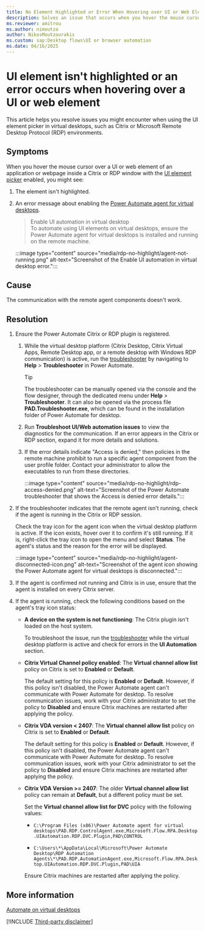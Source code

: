 ```yaml
---
title: No Element Highlighted or Error When Hovering over UI or Web Element
description: Solves an issue that occurs when you hover the mouse cursor over a UI or web element of an application or webpage in Power Automate for desktop.
ms.reviewer: amitrou
ms.author: nimoutzo
author: NikosMoutzourakis
ms.custom: sap:Desktop flows\UI or browser automation
ms.date: 04/16/2025
---
```

# UI element isn't highlighted or an error occurs when hovering over a UI or web element

This article helps you resolve issues you might encounter when using the UI element picker in virtual desktops, such as Citrix or Microsoft Remote Desktop Protocol (RDP) environments.

## Symptoms

When you hover the mouse cursor over a UI or web element of an application or webpage inside a Citrix or RDP window with the [UI element picker](/power-automate/desktop-flows/ui-elements#ui-elements-types) enabled, you might see:

1. The element isn't highlighted.
2. An error message about enabling the [Power Automate agent for virtual desktops](/power-automate/desktop-flows/virtual-desktops#install-the-power-automate-agent-for-virtual-desktops).

   > Enable UI automation in virtual desktop  
   > To automate using UI elements on virtual desktops, ensure the Power Automate agent for virtual desktops is installed and running on the remote machine.

   :::image type="content" source="media/rdp-no-highlight/agent-not-running.png" alt-text="Screenshot of the Enable UI automation in virtual desktop error.":::

## Cause

The communication with the remote agent components doesn't work.

## Resolution

1. Ensure the Power Automate Citrix or RDP plugin is registered.

   1. While the virtual desktop platform (Citrix Desktop, Citrix Virtual Apps, Remote Desktop app, or a remote desktop with Windows RDP communication) is active, run the [troubleshooter](/power-automate/desktop-flows/troubleshooter) by navigating to **Help** > **Troubleshooter** in Power Automate.

      > [!TIP]
      > The troubleshooter can be manually opened via the console and the flow designer, through the dedicated menu under **Help** > **Troubleshooter**. It can also be opened via the process file **PAD.Troubleshooter.exe**, which can be found in the installation folder of Power Automate for desktop.

   1. Run **Troubleshoot UI/Web automation issues** to view the diagnostics for the communication. If an error appears in the Citrix or RDP section, expand it for more details and solutions.

   1. If the error details indicate "Access is denied," then policies in the remote machine prohibit to run a specific agent component from the user profile folder. Contact your administrator to allow the executables to run from these directories.

      :::image type="content" source="media/rdp-no-highlight/rdp-access-denied.png" alt-text="Screenshot of the Power Automate troubleshooter that shows the Access is denied error details.":::

2. If the troubleshooter indicates that the remote agent isn't running, check if the agent is running in the Citrix or RDP session.

   Check the tray icon for the agent icon when the virtual desktop platform is active. If the icon exists, hover over it to confirm it's still running. If it is, right-click the tray icon to open the menu and select **Status**. The agent's status and the reason for the error will be displayed.

   :::image type="content" source="media/rdp-no-highlight/agent-disconnected-icon.png" alt-text="Screenshot of the agent icon showing the Power Automate agent for virtual desktops is disconnected.":::

3. If the agent is confirmed not running and Citrix is in use, ensure that the agent is installed on every Citrix server.

4. If the agent is running, check the following conditions based on the agent's tray icon status:

   - **A device on the system is not functioning**: The Citrix plugin isn't loaded on the host system.

     To troubleshoot the issue, run the [troubleshooter](/power-automate/desktop-flows/troubleshooter) while the virtual desktop platform is active and check for errors in the **UI Automation** section.

   - **Citrix Virtual Channel policy enabled**: The **Virtual channel allow list** policy on Citrix is set to **Enabled** or **Default**.

     The default setting for this policy is **Enabled** or **Default**. However, if this policy isn't disabled, the Power Automate agent can't communicate with Power Automate for desktop. To resolve communication issues, work with your Citrix administrator to set the policy to **Disabled** and ensure Citrix machines are restarted after applying the policy.

   - **Citrix VDA version < 2407**: The **Virtual channel allow list** policy on Citrix is set to **Enabled** or **Default**.

     The default setting for this policy is **Enabled** or **Default**. However, if this policy isn't disabled, the Power Automate agent can't communicate with Power Automate for desktop. To resolve communication issues, work with your Citrix administrator to set the policy to **Disabled** and ensure Citrix machines are restarted after applying the policy.

   - **Citrix VDA Version >= 2407**: The older **Virtual channel allow list** policy can remain at **Default**, but a different policy must be set.

     Set the **Virtual channel allow list for DVC** policy with the following values:

      - `C:\Program Files (x86)\Power Automate agent for virtual desktops\PAD.RDP.ControlAgent.exe,Microsoft.Flow.RPA.Desktop.UIAutomation.RDP.DVC.Plugin,PAD\CONTROL`

      - `C:\Users\*\AppData\Local\Microsoft\Power Automate Desktop\RDP Automation Agents\*\PAD.RDP.AutomationAgent.exe,Microsoft.Flow.RPA.Desktop.UIAutomation.RDP.DVC.Plugin,PAD\UIA`

      Ensure Citrix machines are restarted after applying the policy.

## More information

[Automate on virtual desktops](/power-automate/desktop-flows/virtual-desktops)

[!INCLUDE [Third-party disclaimer](../../../../../includes/third-party-disclaimer.md)]
